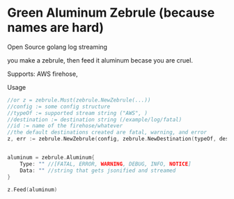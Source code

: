 # Green Aluminum Zebrule (because names are hard)
Open Source golang log streaming

you make a zebrule, then feed it aluminum
becase you are cruel.

Supports: AWS firehose, 

Usage
```go
//or z = zebrule.Must(zebrule.NewZebrule(...))
//config := some config structure
//typeOf := supported stream string ("AWS", )
//destination := destination string (/example/log/fatal)
//id := name of the firehose/whatever
//the default destinations created are fatal, warning, and error
z, err := zebrule.NewZebrule(config, zebrule.NewDestination(typeOf, destination, id), zebrule.NewDestination(), zebrule.NewDestination())


aluminum = zebrule.Aluminum{
    Type: "" //[FATAL, ERROR, WARNING, DEBUG, INFO, NOTICE]
    Data: "" //string that gets jsonified and streamed
}

z.Feed(aluminum)
```